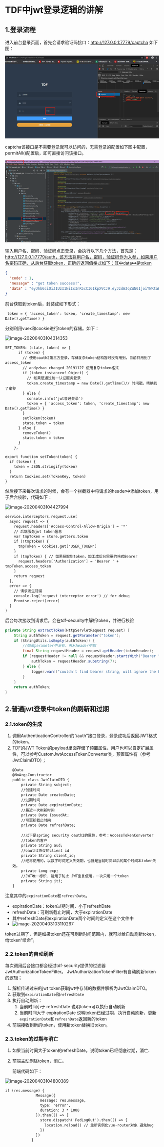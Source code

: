 # TDF中jwt登录逻辑的讲解

## 1.登录流程

进入前台登录页面，首先会请求验证码接口：http://127.0.0.1:7779/captcha 如下图：

![](image/tdf登录-验证码.jpg)

captcha该接口是不需要登录就可以访问的，无需登录的配置如下图中配置，permitAll()配置后，即可直接访问该接口。

![](image/tdf登录-验证码后台权限.jpg)

输入用户名、密码、验证码点击登录，会执行以下几个方法，首先是：http://127.0.0.1:7779/auth，该方法将用户名，密码，验证码作为入参，如果用户名密码正确，从后台获取token，正确的返回值格式如下：其中data中是token

```json
{
  "code" : 1,
  "message" : "get token success!",
  "data" : "eyJhbGciOiJIUzI1NiIsInR5cCI6IkpXVCJ9.eyJzdWJqZWN0IjoiYWRtaW4iLCJjcmVhdGVkRGF0ZSI6MTU4NTYzMjIzMzkyMywiZXhwaXJhdGlvbkRhdGUiOjE1ODU2NjgyMzM5MjMsInJlZnJlc2hEYXRlIjoxNTg1NzA0MjMzOTIzLCJhdWQiOm51bGwsImNsaWVudF9pZCI6bnVsbCwiZXhwIjpudWxsLCJqdGkiOm51bGwsImlzc3VlZEF0IjpudWxsfQ.rYjrqH3OmwYQUO6sA1Lp_7ZTu-buV7-0WQnPl_gDyss"
}
```

前台获取到token后，封装成如下形式：

```vue
 token = { 'access_token': token, 'create_timestamp': new Date().getTime() }
```

分别利用vuex和cookie进行token的存储。如下：

![image-20200403104314353](C:\Users\admin\AppData\Roaming\Typora\typora-user-images\image-20200403104314353.png)

```vue
SET_TOKEN: (state, token) => {
      if (token) {
        // 使用oauth2第三方登录，存储复杂token结构暂时没有用到，目前只用到了access_token
        // andyzhao changed 20191127 使用复杂token格式
        if (token instanceof Object) {
          // 如果是通过统一认证服务登录
          token.create_timestamp = new Date().getTime()// 时间戳，精确到了毫秒
        } else {
          console.info('jwt普通登录')
          token = { 'access_token': token, 'create_timestamp': new Date().getTime() }
        }
        setToken(token)
        state.token = token
      } else {
        removeToken()
        state.token = token
      }
    },
```

```vue
export function setToken(token) {
  if (token) {
    token = JSON.stringify(token)
  }
  return Cookies.set(TokenKey, token)
}
```

然后接下来每次请求的时候，会有一个拦截器中将请求的header中添加token，用于后台校验，代码如下：

![image-20200403104427994](C:\Users\admin\AppData\Roaming\Typora\typora-user-images\image-20200403104427994.png)

```vue
service.interceptors.request.use(
  async request => {
    request.headers['Access-Control-Allow-Origin'] = '*'
    // 后端服务jwt token信息
    var tmpToken = store.getters.token
    if (!tmpToken) {
      tmpToken = Cookies.get('USER_TOKEN')
    }
    if (tmpToken) { // 如果获取到token，加工成后台需要的格式Bearer
      request.headers['Authorization'] = 'Bearer ' + tmpToken.access_token
    }
    return request
  },
  error => {
    // 请求发生错误
    console.log('request interceptor error') // for debug
    Promise.reject(error)
  }
)
```

后台每次接收到请求后，会在tdf-security中解析token，并进行校验

```java
private String extractToken(HttpServletRequest request) {
    String authToken = request.getParameter("token");
    if (StringUtils.isEmpty(authToken)) {
        //如果parameter中没有，再从header中取
        final String requestHeader = request.getHeader(tokenHeader);
        if (requestHeader != null && requestHeader.startsWith("Bearer ")) {
            authToken = requestHeader.substring(7);
        } else {
            logger.warn("couldn't find bearer string, will ignore the header");
        }
    }
    return authToken;
}
```

## 2.普通jwt登录中token的刷新和过期

### 2.1.token的生成
1. 调用AuthenticationController的“/auth”接口登录，登录成功后返回JWT格式的token。
1. TDF的JWT Token的payload里面存储了预置属性，用户也可以自定扩展属性，可以参考CustomJwtAccessTokenConverter类，预置属性有（参考JwtClaimDTO）；
    ```
    @Data
    @NoArgsConstructor
    public class JwtClaimDTO {
        private String subject;
        //创建时间
        private Date createdDate;
        //过期时间
        private Date expirationDate;
        //最近一次刷新时间
        private Date IssuedAt;
        //可更新截止时间
        private Date refreshDate;
    
        //以下是spring security oauth2的属性，参考：AccessTokenConverter
        //token的客户
        private String aud;
        //oauth2协议的client id
        private String client_id;
        //经常使用的，以数字时间定义失效期，也就是当前时间以后的某个时间本token失效。
        private Long exp;
        //JWT唯一标识. 能用于防止 JWT重复使用，一次只用一个token
        private String jti;
    }
    ```
注意其中的`expirationDate`和`refreshDate`。
* expirationDate：token过期时间，小于refreshDate
* refreshDate：可刷新截止时间，大于expirationDate
* 其中refreshDate和expirationDate两个时间的定义在这个文件中
* ![image-20200403103110267](C:\Users\admin\AppData\Roaming\Typora\typora-user-images\image-20200403103110267.png)

token过期了，但是如果token还在可刷新时间范围内，就可以给自动刷新token，
给token“续命”。

### 2.2.token的自动刷新
每次调用后台接口都会经过tdf-security提供的过滤器 JwtAuthorizationTokenFilter。
JwtAuthorizationTokenFilter有自动刷新token的逻辑；
1. 解析传递过来的jwt token获取jwt中存储的数据并解析为JwtClaimDTO。
1. 获取到`expirationDate`和`refreshDate`
1. 执行自动刷新：
    1. 当前时间小于 refreshDate 说明token可以执行自动刷新
    1. 当前时间大于 expirationDate 说明token已经过期，执行自动刷新，更新`expirationDate`和`refreshDate`返回新的token
1. 前端接收到新的token，使用新token替换旧token。

### 2.3.token的过期与消亡
1. 如果当前时间大于token的refreshDate，说明token已经彻底过期，消亡.

2. 前端主动删除token，消亡。

   前端代码如下：

![image-20200403104800389](C:\Users\admin\AppData\Roaming\Typora\typora-user-images\image-20200403104800389.png)

```vue
if (res.message) {
              Message({
                message: res.message,
                type: 'error',
                duration: 3 * 1000
              }).then(() => {
                store.dispatch('FedLogOut').then(() => {
                  location.reload() // 重新实例化vue-router对象 避免bug
                })
              })
            }
```

